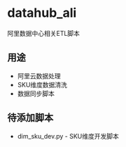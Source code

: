 # datahub_ali

阿里数据中心相关ETL脚本

## 用途
- 阿里云数据处理
- SKU维度数据清洗
- 数据同步脚本

## 待添加脚本
- dim_sku_dev.py - SKU维度开发脚本

